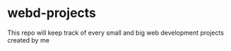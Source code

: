 # webd-projects
This repo will keep track of every small and big web development projects created by me
